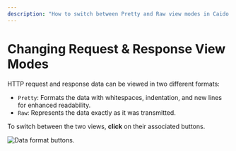 ```yaml
---
description: "How to switch between Pretty and Raw view modes in Caido for viewing HTTP request and response data in different formats."
---
```


# Changing Request & Response View Modes

HTTP request and response data can be viewed in two different formats:

- `Pretty`: Formats the data with whitespaces, indentation, and new lines for enhanced readability.
- `Raw`: Represents the data exactly as it was transmitted.

To switch between the two views, **click** on their associated buttons.

<img alt="Data format buttons." src="/_images/general_usage_pretty_raw.png" center>

